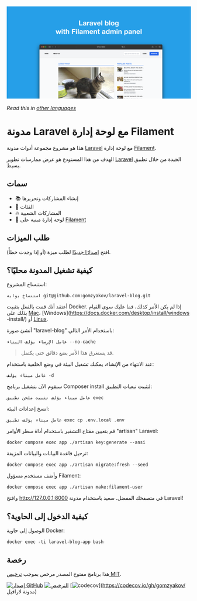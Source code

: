 ![مدونة Laravel مع لوحة إدارة Filament](../docs/social-preview-en.png)

_Read this in [other languages](./Translations.md)_

# مدونة Laravel مع لوحة إدارة Filament

هذا هو مشروع مجموعة أدوات مدونة [Laravel](https://laravel.com) مع لوحة إدارة [Filament](https://filamentphp.com).

الهدف من هذا المستودع هو عرض ممارسات تطوير [Laravel](https://laravel.com) الجيدة من خلال تطبيق بسيط.

## سمات

- 📚 إنشاء المشاركات وتحريرها
- 🥑 الفئات
- 🔥 المشاركات الشعبية
- 🎉 لوحة إدارة مبنية على [Filament](https://filamentphp.com)

## طلب الميزات

افتح [إصدارًا جديدًا](https://github.com/gomzyakov/laravel-blog/issues/new) لطلب ميزة (أو إذا وجدت خطأً).

## كيفية تشغيل المدونة محليًا؟

استنساخ المشروع:

``` باش
استنساخ بوابة git@github.com:gomzyakov/laravel-blog.git
```

أعتقد أنك قمت بالفعل بتثبيت Docker. إذا لم يكن الأمر كذلك، فما عليك سوى القيام بذلك على [Mac](https://docs.docker.com/desktop/install/mac-install/)، [Windows](https://docs.docker.com/desktop/install/windows -install/) أو [Linux](https://docs.docker.com/desktop/install/linux-install/).

أنشئ صورة "laravel-blog" باستخدام الأمر التالي:

``` باش
عامل الإرساء يؤلف البناء --no-cache
```

>قد يستغرق هذا الأمر بضع دقائق حتى يكتمل.

عند الانتهاء من الإنشاء، يمكنك تشغيل البيئة في وضع الخلفية باستخدام:

``` باش
عامل ميناء يؤلف -d
```

سنقوم الآن بتشغيل برنامج Composer install لتثبيت تبعيات التطبيق:

``` باش
عامل ميناء يؤلف تثبيت ملحن تطبيق exec
```

انسخ إعدادات البيئة:

``` باش
عامل ميناء يؤلف تطبيق exec cp .env.local .env
```

قم بتعيين مفتاح التشفير باستخدام أداة سطر الأوامر "artisan" Laravel:

``` باش
docker compose exec app ./artisan key:generate --ansi
```

ترحيل قاعدة البيانات والبيانات المزيفة:

``` باش
docker compose exec app ./artisan migrate:fresh --seed
```

وأضف مستخدم مسؤول Filament:

``` باش
docker compose exec app ./artisan make:filament-user
```

وافتح http://127.0.0.1:8000 في متصفحك المفضل. سعيد باستخدام مدونة Laravel!

## كيفية الدخول إلى الحاوية؟

الوصول إلى حاوية Docker:

``` باش
docker exec -ti laravel-blog-app bash
```

## رخصة

هذا برنامج مفتوح المصدر مرخص بموجب [ترخيص MIT](https://github.com/gomzyakov/php-code-style/blob/main/LICENSE).


[![إصدار GitHub](https://img.shields.io/github/release/gomzyakov/laravel-blog.svg)](https://github.com/gomzyakov/laravel-blog/releases/latest)
[![الترخيص](https://img.shields.io/badge/License-MIT-green.svg)](https://github.com/gomzyakov/laravel-blog/blob/development/LICENSE)
[![codecov](https://codecov.io/gh/gomzyakov/laravel-blog/branch/main/graph/badge.svg?token=4CYTVMVUYV)](https://codecov.io/gh/gomzyakov/ مدونة لارافيل)
